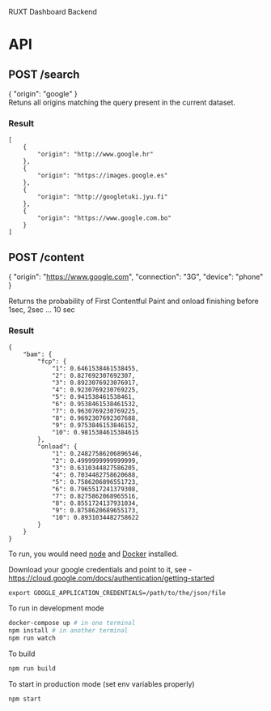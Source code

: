 RUXT Dashboard Backend

# API
## POST /search  
{ "origin": "google" }  
Retuns all origins matching the query present in the current dataset. 

### Result
```
[
    {
        "origin": "http://www.google.hr"
    },
    {
        "origin": "https://images.google.es"
    },
    {
        "origin": "http://googletuki.jyu.fi"
    },
    {
        "origin": "https://www.google.com.bo"
    }
]
```

## POST /content
{ 
    "origin": "https://www.google.com",
    "connection": "3G",
    "device": "phone"
}

Returns the probability of First Contentful Paint and onload finishing before 1sec, 2sec ... 10 sec
### Result
```
{
    "bam": {
        "fcp": {
            "1": 0.6461538461538455,
            "2": 0.827692307692307,
            "3": 0.8923076923076917,
            "4": 0.9230769230769225,
            "5": 0.941538461538461,
            "6": 0.9538461538461532,
            "7": 0.9630769230769225,
            "8": 0.9692307692307688,
            "9": 0.9753846153846152,
            "10": 0.9815384615384615
        },
        "onload": {
            "1": 0.24827586206896546,
            "2": 0.4999999999999999,
            "3": 0.6310344827586205,
            "4": 0.7034482758620688,
            "5": 0.7586206896551723,
            "6": 0.7965517241379308,
            "7": 0.8275862068965516,
            "8": 0.8551724137931034,
            "9": 0.8758620689655173,
            "10": 0.8931034482758622
        }
    }
}
```


To run, you would need [node](https://nodejs.org/en/) and [Docker](http://docker.io/) installed. 

Download your google credentials and point to it, see -  https://cloud.google.com/docs/authentication/getting-started
```
export GOOGLE_APPLICATION_CREDENTIALS=/path/to/the/json/file
```

To run in development mode

```bash
docker-compose up # in one terminal
npm install # in another terminal
npm run watch
```

To build
```bash
npm run build
```

To start in production mode (set env variables properly)
```bash
npm start
```
